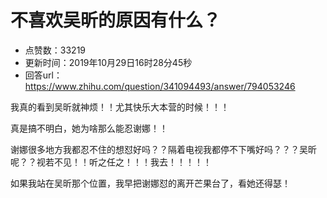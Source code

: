 # 不喜欢吴昕的原因有什么？
- 点赞数：33219
- 更新时间：2019年10月29日16时28分45秒
- 回答url：https://www.zhihu.com/question/341094493/answer/794053246
<body>
 <p data-pid="qIi6UEPd">我真的看到吴昕就神烦！！尤其快乐大本营的时候！！！</p>
 <p data-pid="_bigWg9S">真是搞不明白，她为啥那么能忍谢娜！！</p>
 <p data-pid="M19dydfR">谢娜很多地方我都忍不住的想怼好吗？？隔着电视我都停不下嘴好吗？？？吴昕呢？？视若不见！！听之任之！！！我去！！！！！</p>
 <p data-pid="gc9l-3f8">如果我站在吴昕那个位置，我早把谢娜怼的离开芒果台了，看她还得瑟！</p>
</body>